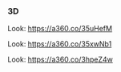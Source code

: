 


### 3D

Look: https://a360.co/35uHefM

Look: https://a360.co/35xwNb1

Look: https://a360.co/3hpeZ4w

